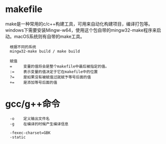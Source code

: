 # makefile
make是一种常用的c/c++构建工具，可用来自动化构建项目，编译打包等。windows下需要安装Mingw-w64，使用这个包自带的mingw32-make程序来启动。macOS系统则有自带的make工具。


```
  根据不同的系统
  mingw32-make build / make build

  赋值
  =     变量的值将会是整个makefile中最后被指定的值。
  :=    表示变量的值决定于它在makefile中的位置
  ?=    是如果没有被赋值过就赋予等号后面的值
  +=    是添加等号后面的值 
```


# gcc/g++命令

```
  -o    定义输出文件名
  -g    在编译的时候产生编译信息

  -fexec-charset=GBK
  -static
```